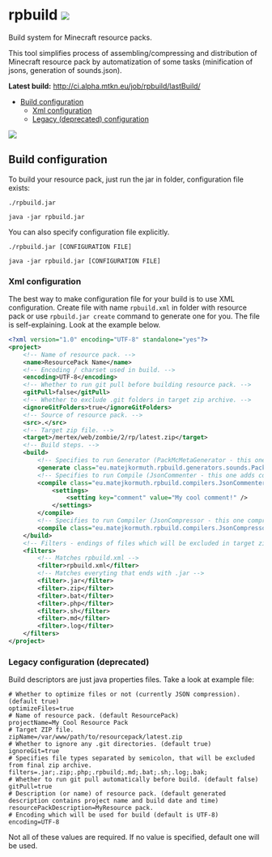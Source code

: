 # rpbuild ![](https://travis-ci.org/dobrakmato/rpbuild.svg)
Build system for Minecraft resource packs.

This tool simplifies process of assembling/compressing and distribution of Minecraft resource pack by automatization of some tasks (minification of jsons, generation of  sounds.json).

**Latest build:** <http://ci.alpha.mtkn.eu/job/rpbuild/lastBuild/>

- [Build configuration](#build-configuration)
  - [Xml configuration](#xml-configuration)
  - [Legacy (deprecated) configuration](#legacy-configuration-deprecated)


![](http://i.imgur.com/vSLchIu.png?1)

## Build configuration

To build your resource pack, just run the jar in folder, configuration file exists:

`./rpbuild.jar`

`java -jar rpbuild.jar`

You can also specify configuration file explicitly.

`./rpbuild.jar [CONFIGURATION FILE]`

`java -jar rpbuild.jar [CONFIGURATION FILE]` 

### Xml configuration

The best way to make configuration file for your build is to use XML configuration. Create file with name `rpbuild.xml` in folder with resource pack or use `rpbuild.jar create` command to generate one for you. The file is self-explaining. Look at the example below. 

```xml
<?xml version="1.0" encoding="UTF-8" standalone="yes"?>
<project>
    <!-- Name of resource pack. -->
    <name>ResourcePack Name</name>
    <!-- Encoding / charset used in build. -->
    <encoding>UTF-8</encoding>
    <!-- Whether to run git pull before building resource pack. -->
    <gitPull>false</gitPull>
    <!-- Whether to exclude .git folders in target zip archive. -->
    <ignoreGitFolders>true</ignoreGitFolders>
    <!-- Source of resource pack. -->
    <src>.</src>
    <!-- Target zip file. -->
    <target>/mertex/web/zombie/2/rp/latest.zip</target>
    <!-- Build steps. -->
    <build>
        <!-- Specifies to run Generator (PackMcMetaGenerator - this one creates pack.mcmeta file) in build. -->
        <generate class="eu.matejkormuth.rpbuild.generators.sounds.PackMcMetaGenerator"/>
        <!-- Specifies to run Compile (JsonCommenter - this one adds comment to all jsons) in build on all .json files. -->
        <compile class="eu.matejkormuth.rpbuild.compilers.JsonCommenter" files=".json">
        	<settings>
            	<setting key="comment" value="My cool comment!" />
            </settings>
        </compile>
        <!-- Specifies to run Compiler (JsonCompressor - this one compresess jsons) in build. Files attribute specifies type of files, which this compiler compiles. -->
        <compile class="eu.matejkormuth.rpbuild.compilers.JsonCompressor" files=".json"/>
    </build>
    <!-- Filters - endings of files which will be excluded in target zip file. -->
    <filters>
        <!-- Matches rpbuild.xml -->
        <filter>rpbuild.xml</filter>
        <!-- Matches everyting that ends with .jar -->
        <filter>.jar</filter>
        <filter>.zip</filter>
        <filter>.bat</filter>
        <filter>.php</filter>
        <filter>.sh</filter>
        <filter>.md</filter>
        <filter>.log</filter>
    </filters>
</project>
```

### Legacy configuration (deprecated)

Build descriptors are just java properties files. Take a look at example file:

```properties
# Whether to optimize files or not (currently JSON compression). (default true)
optimizeFiles=true
# Name of resource pack. (default ResourcePack)
projectName=My Cool Resource Pack
# Target ZIP file. 
zipName=/var/www/path/to/resourcepack/latest.zip
# Whether to ignore any .git directories. (default true)
ignoreGit=true
# Specifies file types separated by semicolon, that will be excluded from final zip archive.
filters=.jar;.zip;.php;.rpbuild;.md;.bat;.sh;.log;.bak;
# Whether to run git pull automatically before build. (default false)
gitPull=true
# Description (or name) of resource pack. (default generated description contains project name and build date and time)
resourcePackDescription=MyResource pack.
# Encoding which will be used for build (default is UTF-8)
encoding=UTF-8
```
Not all of these values are required. If no value is specified, default one will be used.
